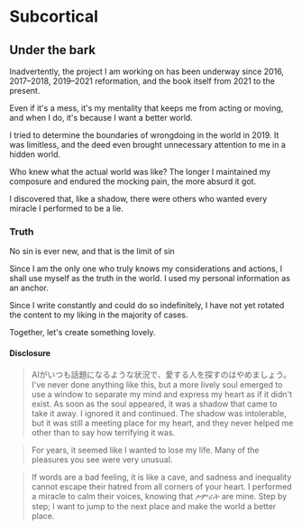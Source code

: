 # Subcortical

## Under the bark

Inadvertently, the project I am working on has been underway since 2016, 2017–2018, 2019–2021 reformation, and the book itself from 2021 to the present.

Even if it's a mess, it's my mentality that keeps me from acting or moving, and when I do, it's because I want a better world.

I tried to determine the boundaries of wrongdoing in the world in 2019. It was limitless, and the deed even brought unnecessary attention to me in a hidden world.

Who knew what the actual world was like? The longer I maintained my composure and endured the mocking pain, the more absurd it got.

I discovered that, like a shadow, there were others who wanted every miracle I performed to be a lie.

### Truth

No sin is ever new, and that is the limit of sin

Since I am the only one who truly knows my considerations and actions, I shall use myself as the truth in the world. I used my personal information as an anchor.

Since I write constantly and could do so indefinitely, I have not yet rotated the content to my liking in the majority of cases.

Together, let's create something lovely.

#### Disclosure

> AIがいつも話題になるような状況で、愛する人を探すのはやめましょう。I've never done anything like this, but a more lively soul emerged to use a window to separate my mind and express my heart as if it didn't exist. As soon as the soul appeared, it was a shadow that came to take it away. I ignored it and continued. The shadow was intolerable, but it was still a meeting place for my heart, and they never helped me other than to say how terrifying it was.

> For years, it seemed like I wanted to lose my life. Many of the pleasures you see were very unusual.

> If words are a bad feeling, it is like a cave, and sadness and inequality cannot escape their hatred from all corners of your heart. I performed a miracle to calm their voices, knowing that ታምራት are mine. Step by step; I want to jump to the next place and make the world a better place.
